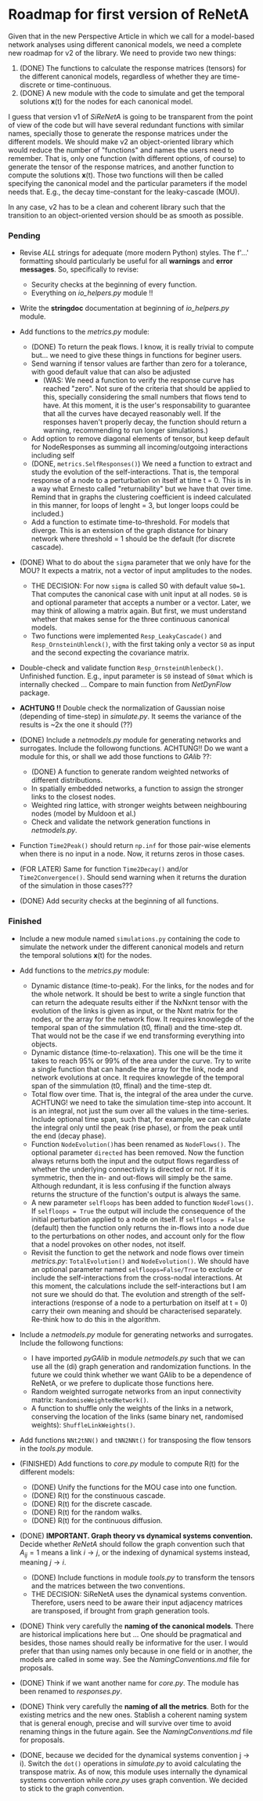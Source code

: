 # Roadmap for first version of ReNetA

Given that in the new Perspective Article in which we call for a model-based network analyses using different canonical models, we need a complete new roadmap for v2 of the library. We need to provide two new things:

1. (DONE) The functions to calculate the response matrices (tensors) for the different canonical models, regardless of whether they are time-discrete or time-continuous.
2. (DONE) A new module with the code to simulate and get the temporal solutions **x**(t) for the nodes for each canonical model.

I guess that version v1 of *SiReNetA* is going to be transparent from the point of view of the code but will have several redundant functions with similar names, specially those to generate the response matrices under the different models. We should make v2 an object-oriented library which would reduce the number of "functions" and names the users need to remember. That is, only one function (with different options, of course) to generate the tensor of the response matrices, and another function to compute the solutions **x**(t). Those two functions will then be called specifying the canonical model and the particular parameters if the model needs that. E.g., the decay time-constant for the leaky-cascade (MOU).

In any case, v2 has to be a clean and coherent library such that the transition to an object-oriented version should be as smooth as possible.


### Pending

- Revise *ALL* strings for adequate (more modern Python) styles. The f'…' formatting should particularly be useful for all **warnings** and **error messages**. So, specifically to revise:
	- Security checks at the beginning of every function.
	- Everything on *io_helpers.py* module !! 
- Write the **stringdoc** documentation at beginning of *io_helpers.py* module.
- Add functions to the *metrics.py* module:
	- (DONE) To return the peak flows. I know, it is really trivial to compute but… we need to give these things in functions for beginer users.
	- Send warning if tensor values are farther than zero for a tolerance, with good default value that can also be adjusted 
    	- (WAS: We need a function to verify the response curve has reached "zero". Not sure of the criteria that should be applied to this, specially considering the small numbers that flows tend to have. At this moment, it is the user's responsability to guarantee that all the curves have decayed reasonably well. If the responses haven't properly decay, the function should return a warning, recommending to run longer simulations.)
	- Add option to remove diagonal elements of tensor, but keep default for NodeResponses as summing all incoming/outgoing interactions including self 
	- (DONE, `metrics.SelfResponses()`) We need a function to extract and study the evolution of the self-interactions. That is, the temporal response of a node to a perturbation on itself at time t = 0. This is in a way what Ernesto called "returnability" but we have that over time. Remind that in graphs the clustering coefficient is indeed calculated in this manner, for loops of lenght = 3, but longer loops could be included.)
	- Add a function to estimate time-to-threshold. For models that diverge. This is an extension of the graph distance for binary network where threshold = 1 should be the default (for discrete cascade).

- (DONE) What to do about the `sigma` parameter that we only have for the MOU? It expects a matrix, not a vector of input amplitudes to the nodes.
	- THE DECISION: For now `sigma` is called S0 with default value `S0=1`. That computes the canonical case with unit input at all nodes. `S0` is and optional parameter that accepts a number or a vector. Later, we may think of allowing a matrix again. But first, we must understand whether that makes sense for the three continuous canonical models. 	
	- Two functions were implemented `Resp_LeakyCascade()` and `Resp_OrnsteinUhlenck()`, with the first taking only a vector `S0` as input and the second expecting the covariance matrix.
- Double-check and validate function `Resp_OrnsteinUhlenbeck()`. Unfinished function. E.g., input parameter is `S0` instead of `S0mat` which is internally checked … Compare to main function from *NetDynFlow* package.
- **ACHTUNG !!** Double check the normalization of Gaussian noise (depending of time-step) in *simulate.py*. It seems the variance of the results is ~2x the one it should (??)

- (DONE) Include a *netmodels.py* module for generating networks and surrogates. Include the followong functions. ACHTUNG!! Do we want a module for this, or shall we add those functions to *GAlib* ??:
	- (DONE) A function to generate random weighted networks of different distributions.
	- In spatially embedded networks, a function to assign the stronger links to the closest nodes.
	- Weighted ring lattice, with stronger weights between neighbouring nodes (model by Muldoon et al.)
    - Check and validate the network generation functions in *netmodels.py*.

- Function `Time2Peak()` should return `np.inf` for those pair-wise elements when there is no input in a node. Now, it returns zeros in those cases.

- (FOR LATER) Same for function `Time2Decay()` and/or `Time2Convergence()`. Should send warning when it returns the duration of the simulation in those cases???

- (DONE) Add security checks at the beginning of all functions.




### Finished

- Include a new module named `simulations.py` containing the code to simulate the network under the different canonical models and return the temporal solutions **x**(t) for the nodes.
- Add functions to the *metrics.py* module:
	- Dynamic distance (time-to-peak). For the links, for the nodes and for the whole network. It should be best to write a single function that can return the adequate results either if the NxNxnt tensor with the evolution of the links is given as input, or the Nxnt matrix for the nodes, or the array for the network flow. It requires knowlegde of the temporal span of the simmulation (t0, ffinal) and the time-step dt. That would not be the case if we end transforming everything into objects.
	- Dynamic distance (time-to-relaxation). This one will be the time it takes to reach 95% or 99% of the area under the curve. Try to write a single function that can handle the array for the link, node and network evolutions at once. It requires knowlegde of the temporal span of the simmulation (t0, ffinal) and the time-step dt.
	- Total flow over time. That is, the integral of the area under the curve. ACHTUNG! we need to take the simulation time-step into account. It is an integral, not just the sum over all the values in the time-series. Include optional time span, such that, for example, we can calculate the integral only until the peak (rise phase), or from the peak until the end (decay phase).
	- Function `NodeEvolution()`has been renamed as `NodeFlows()`. The optional parameter `directed` has been removed. Now the function always returns both the input and the output flows regardless of whether the underlying connectivity is directed or not. If it is symmetric, then the in- and out-flows will simply be the same. Although redundant, it is less confusing if the function always returns the structure of the function's output is always the same.
	- A new parameter `selfloops` has been added to function `NodeFlows()`. If `selfloops = True` the output will include the consequence of the initial perturbation applied to a node on itself. If `selfloops = False` (default) then the function only returns the in-flows into a node due to the perturbations on other nodes, and account only for the flow that a nodel provokes on other nodes, not itself.
	- Revisit the function to get the network and node flows over timein *metrics.py*: `TotalEvolution()` and  `NodeEvolution()`. We should have an optional parameter named `selfloops=False/True` to exclude or include the self-interactions from the cross-nodal interactions. At this moment, the calculations include the self-interactions but I am not sure we should do that. The evolution and strength of the self-interactions (response of a node to a perturbation on itself at t = 0) carry their own meaning and should be characterised separately. Re-think how to do this in the algorithm.


- Include a *netmodels.py* module for generating networks and surrogates. Include the followong functions:
	- I have imported *pyGAlib* in module *netmodels.py* such that we can use all the (di) graph generation and randomization functions. In the future we could think whether we want GAlib to be a dependence of ReNetA, or we prefere to duplicate those functions here.
	- Random weighted surrogate networks from an input connectivity matrix: `RandomiseWeightedNetwork()`.
	- A function to shuffle only the weights of the links in a network, conserving the location of the links (same binary net, randomised weights): `ShuffleLinkWeights()`.


- Add functions `NNt2tNN()` and `tNN2NNt()` for transposing the flow tensors in the *tools.py* module.

- (FINISHED) Add functions to *core.py* module to compute R(t) for the different models:
	- (DONE) Unify the functions for the MOU case into one function.
	- (DONE) R(t) for the constinuous cascade.
	- (DONE) R(t) for the discrete cascade.
	- (DONE) R(t) for the random walks.
	- (DONE) R(t) for the continuous diffusion.

- (DONE) **IMPORTANT. Graph theory vs dynamical systems convention.** Decide whether *ReNetA* should follow the graph convention such that $A_{ij} = 1$ means a link $i \to j$, or the indexing of dynamical systems instead, meaning $j \to i$.
	- (DONE) Include functions in module *tools.py* to transform the tensors and the matrices between the two conventions.
	- THE DECISION: SiReNetA uses the dynamical systems convention. Therefore, users need to be aware their input adjacency matrices are transposed, if brought from graph generation tools.

- (DONE) Think very carefully the **naming of the canonical models**. There are historical implications here but … One should be pragmatical and besides, those names should really be informative for the user. I would prefer that than using names only because in one field or in another, the models are called in some way. See the *NamingConventions.md* file for proposals.

- (DONE) Think if we want another name for *core.py*. The module has been renamed to *responses.py*.

- (DONE) Think very carefully the **naming of all the metrics**. Both for the existing metrics and the new ones. Stablish a coherent naming system that is general enough, precise and will survive over time to avoid renaming things in the future again. See the *NamingConventions.md* file for proposals.

- (DONE, because we decided for the dynamical systems convention j -> i). Switch the `dot()` operations in *simulate.py* to avoid calculating the transpose matrix. As of now, this module uses internally the dynamical systems convention while *core.py* uses graph convention. We decided to stick to the graph convention.

 
 
 
 
 

####